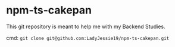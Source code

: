# npm-ts-cakepan

This git repository is meant to help me with my Backend Studies.

cmd: `git clone git@github.com:LadyJessie19/npm-ts-cakepan.git`
